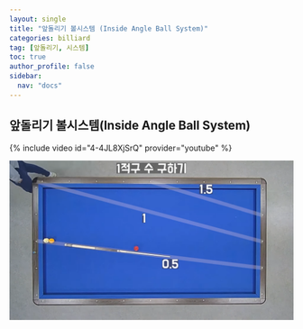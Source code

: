 ```yaml
---
layout: single
title: "앞돌리기 볼시스템 (Inside Angle Ball System)"
categories: billiard
tag: [앞돌리기, 시스템] 
toc: true
author_profile: false
sidebar:
  nav: "docs"
---
```


## 앞돌리기 볼시스템(Inside Angle Ball System)

{% include video id="4-4JL8XjSrQ" provider="youtube" %}

[![되돌아오기 Plate System 0](/images/%EC%95%9E%EB%8F%8C%EB%A6%AC%EA%B8%B0%20%EB%B3%BC%EC%8B%9C%EC%8A%A4%ED%85%9C%20(inside%20angle%20ball%20system)_0.png)](/images/%EC%95%9E%EB%8F%8C%EB%A6%AC%EA%B8%B0%20%EB%B3%BC%EC%8B%9C%EC%8A%A4%ED%85%9C%20(inside%20angle%20ball%20system)_0.png)
